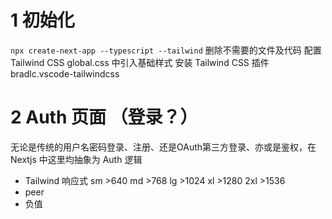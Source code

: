 # 1 初始化
`npx create-next-app --typescript --tailwind`
删除不需要的文件及代码
配置 Tailwind CSS 
global.css 中引入基础样式
安装 Tailwind CSS 插件 bradlc.vscode-tailwindcss

# 2 Auth 页面 （登录？）
无论是传统的用户名密码登录、注册、还是OAuth第三方登录、亦或是鉴权，在 Nextjs 中这里均抽象为 Auth 逻辑


- Tailwind 响应式
sm >640
md >768
lg >1024
xl >1280
2xl  >1536
- peer
- 负值